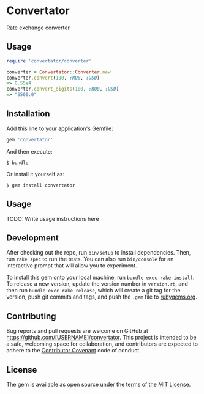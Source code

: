 # Convertator

Rate exchange converter.

## Usage

```ruby
require 'convertator/converter'

converter = Convertator::Converter.new
converter.convert(100, :RUB, :USD)
=> 0.55e4
converter.convert_digits(100, :RUB, :USD)
=> "5500.0"
```

## Installation

Add this line to your application's Gemfile:

```ruby
gem 'convertator'
```

And then execute:

    $ bundle

Or install it yourself as:

    $ gem install convertator

## Usage

TODO: Write usage instructions here

## Development

After checking out the repo, run `bin/setup` to install dependencies. Then, run `rake spec` to run the tests. You can also run `bin/console` for an interactive prompt that will allow you to experiment.

To install this gem onto your local machine, run `bundle exec rake install`. To release a new version, update the version number in `version.rb`, and then run `bundle exec rake release`, which will create a git tag for the version, push git commits and tags, and push the `.gem` file to [rubygems.org](https://rubygems.org).

## Contributing

Bug reports and pull requests are welcome on GitHub at https://github.com/[USERNAME]/convertator. This project is intended to be a safe, welcoming space for collaboration, and contributors are expected to adhere to the [Contributor Covenant](http://contributor-covenant.org) code of conduct.


## License

The gem is available as open source under the terms of the [MIT License](http://opensource.org/licenses/MIT).

